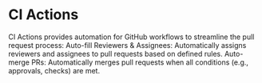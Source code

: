 # CI Actions

CI Actions provides automation for GitHub workflows to streamline the pull request process:  Auto-fill Reviewers &amp; Assignees: Automatically assigns reviewers and assignees to pull requests based on defined rules.  Auto-merge PRs: Automatically merges pull requests when all conditions (e.g., approvals, checks) are met.
